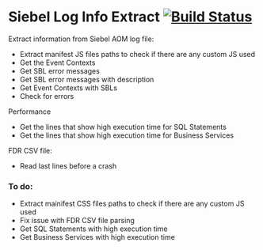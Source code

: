 # Siebel Log Info Extract [![Build Status](https://travis-ci.org/stefanciprian/SiebelLogInfoExtract.svg?branch=master)](https://travis-ci.org/stefanciprian/SiebelLogInfoExtract)

Extract information from Siebel AOM log file:

* Extract manifest JS files paths to check if there are any custom JS used
* Get the Event Contexts
* Get SBL error messages
* Get SBL error messages with description
* Get Event Contexts with SBLs
* Check for errors

Performance

* Get the lines that show high execution time for SQL Statements 
* Get the lines that show high execution time for Business Services

FDR CSV file:

* Read last lines before a crash

### To do:
* Extract mainifest CSS files paths to check if there are any custom JS used
* Fix issue with FDR CSV file parsing
* Get SQL Statements with high execution time
* Get Business Services with high execution time




